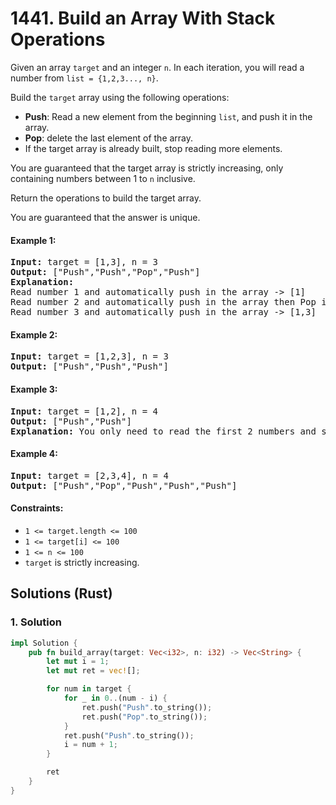 # 1441. Build an Array With Stack Operations
Given an array `target` and an integer `n`. In each iteration, you will read a number from  `list = {1,2,3..., n}`.

Build the `target` array using the following operations:
* **Push**: Read a new element from the beginning `list`, and push it in the array.
* **Pop**: delete the last element of the array.
* If the target array is already built, stop reading more elements.

You are guaranteed that the target array is strictly increasing, only containing numbers between 1 to `n` inclusive.

Return the operations to build the target array.

You are guaranteed that the answer is unique.

#### Example 1:
<pre>
<strong>Input:</strong> target = [1,3], n = 3
<strong>Output:</strong> ["Push","Push","Pop","Push"]
<strong>Explanation:</strong>
Read number 1 and automatically push in the array -> [1]
Read number 2 and automatically push in the array then Pop it -> [1]
Read number 3 and automatically push in the array -> [1,3]
</pre>

#### Example 2:
<pre>
<strong>Input:</strong> target = [1,2,3], n = 3
<strong>Output:</strong> ["Push","Push","Push"]
</pre>

#### Example 3:
<pre>
<strong>Input:</strong> target = [1,2], n = 4
<strong>Output:</strong> ["Push","Push"]
<strong>Explanation:</strong> You only need to read the first 2 numbers and stop.
</pre>

#### Example 4:
<pre>
<strong>Input:</strong> target = [2,3,4], n = 4
<strong>Output:</strong> ["Push","Pop","Push","Push","Push"]
</pre>

#### Constraints:
* `1 <= target.length <= 100`
* `1 <= target[i] <= 100`
* `1 <= n <= 100`
* `target` is strictly increasing.

## Solutions (Rust)

### 1. Solution
```Rust
impl Solution {
    pub fn build_array(target: Vec<i32>, n: i32) -> Vec<String> {
        let mut i = 1;
        let mut ret = vec![];

        for num in target {
            for _ in 0..(num - i) {
                ret.push("Push".to_string());
                ret.push("Pop".to_string());
            }
            ret.push("Push".to_string());
            i = num + 1;
        }

        ret
    }
}
```
